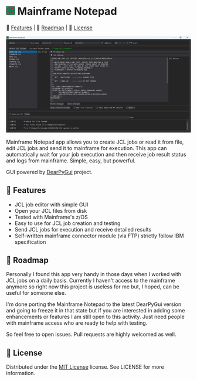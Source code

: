 ![mfnp-icon](./media/mfnp-icon.png) Mainframe Notepad
============

:star2: [Features](#star2-features) | :compass: [Roadmap](#compass-roadmap) | :scroll: [License](#scroll-license)

![mfnp-screenshoot](./media/mfnp-screenshot.png)

Mainframe Notepad app allows you to create JCL jobs or read it from file, edit JCL jobs and send it to mainframe for execution. This app can automatically wait for your job execution and then receive job result status and logs from mainframe. Simple, easy, but powerful.

GUI powered by [DearPyGui](https://github.com/hoffstadt/DearPyGui) project.

<!-- Features -->
:star2: Features
---------------

- JCL job editor with simple GUI
- Open your JCL files from disk
- Tested with Mainframe's z/OS
- Easy to use for JCL job creation and testing
- Send JCL jobs for execution and receive detailed results
- Self-written mainframe connector module (via FTP) strictly follow IBM specification

<!-- Roadmap -->
:compass: Roadmap
---------------

Personally I found this app very handy in those days when I worked with JCL jobs on a daily basis. Currently I haven't access to the mainframe anymore so right now this project is useless for me but, I hoped, can be useful for someone else.

I'm done porting the Mainframe Notepad to the latest DearPyGui version and going to freeze it in that state but if you are interested in adding some enhancements or features I am still open to this activity. Just need people with mainframe access who are ready to help with testing.

So feel free to open issues. Pull requests are highly welcomed as well.

<!-- License -->
:scroll: License
---------------

Distributed under the [MIT License](https://spdx.org/licenses/MIT.html) license. See LICENSE for more information.
